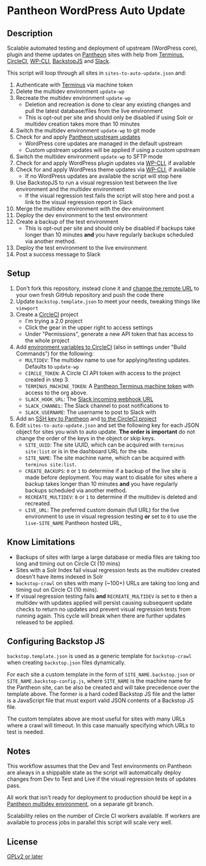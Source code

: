 # Pantheon WordPress Auto Update #

## Description ##
Scalable automated testing and deployment of upstream (WordPress core), plugin and theme updates on [Pantheon](https://pantheon.io) sites with help from [Terminus](https://github.com/pantheon-systems/terminus), [CircleCI](https://circleci.com), [WP-CLI](http://wp-cli.org/), [BackstopJS](https://garris.github.io/BackstopJS/) and [Slack](https://slack.com/).

This script will loop through all sites in `sites-to-auto-update.json` and:

1. Authenticate with [Terminus](https://github.com/pantheon-systems/terminus) via machine token
2. Delete the multidev environment `update-wp`
3. Recreate the multidev environment `update-wp`
	* Deletion and recreation is done to clear any existing changes and pull the latest database/files from the live environment
	* This is opt-out per site and should only be disabled if using Solr or multidev creation takes more than 10 minutes
4. Switch the multidev environment `update-wp` to git mode
5. Check for and apply [Pantheon upstream updates](https://pantheon.io/docs/upstream-updates/)
	* WordPress core updates are managed in the default upstream
	* Custom upstream updates will be applied if using a custom upstream
6. Switch the multidev environment `update-wp` to SFTP mode
7. Check for and apply WordPress plugin updates via [WP-CLI](http://wp-cli.org/), if available
8. Check for and apply WordPress theme updates via [WP-CLI](http://wp-cli.org/), if available
	* If no WordPress updates are available the script will stop here
9. Use BackstopJS to run a visual regression test between the live environment and the multidev environment
	* If the visual regression test fails the script will stop here and post a link to the visual regression report in Slack
10. Merge the multidev environment with the dev environment
11. Deploy the dev environment to the test environment
12. Create a backup of the test environment
	* This is opt-out per site and should only be disabled if backups take longer than 10 minutes **and** you have regularly backups scheduled via another method.
13. Deploy the test environment to the live environment
14. Post a success message to Slack

## Setup ##
1. Don't fork this repository, instead clone it and [change the remote URL](https://help.github.com/articles/changing-a-remote-s-url/) to your own fresh GitHub repository and push the code there
2. Update `backstop.template.json` to meet your needs, tweaking things like `viewport`
3. Create a [CircleCI](https://circleci.com) project
	* I'm trying a 2.0 project
	* Click the gear in the upper right to access settings
	* Under "Permissions", generate a new API token that has access to the whole project
4. Add [environment variables to CircleCI](https://circleci.com/docs/environment-variables/) (also in settings under "Build Commands") for the following:
	* `MULTIDEV`: The multidev name to use for applying/testing updates. Defaults to `update-wp`
	* `CIRCLE_TOKEN`: A Circle CI API token with access to the project created in step 3.
	* `TERMINUS_MACHINE_TOKEN`: A [Pantheon Terminus machine token](https://pantheon.io/docs/machine-tokens/) with access to the org above.
	* `SLACK_HOOK_URL`: The [Slack incoming webhook URL](https://api.slack.com/incoming-webhooks)
	* `SLACK_CHANNEL`: The Slack channel to post notifications to
	* `SLACK_USERNAME`: The username to post to Slack with
5. Add an [SSH key to Pantheon](https://pantheon.io/docs/ssh-keys/) and [to the CircleCI project](https://circleci.com/docs/permissions-and-access-during-deployment/)
6. Edit `sites-to-auto-update.json` and set the following key for each JSON object for sites you wish to auto update. **The order is important** do not change the order of the keys in the object or skip keys.
	* `SITE_UUID`: The site UUID, which can be acquired with `terminus site:list` or is in the dashboard URL for the site.
	* `SITE_NAME`: The site machine name, which can be acquired with `terminus site:list`.
	* `CREATE_BACKUPS`: `0` or `1` to determine if a backup of the live site is made before deployment. You may want to disable for sites where a backup takes longer than 10 minutes **and** you have regularly backups scheduled via another method.
	* `RECREATE_MULTIDEV`: `0` or `1` to determine if the multidev is deleted and recreated.
	* `LIVE_URL`: The preferred custom domain (full URL) for the live environment to use in visual regression testing **or** set to `0` to use the `live-SITE_NAME` Pantheon hosted URL,

## Know Limitations ##
* Backups of sites with large a large database or media files are taking too long and timing out on Circle CI (10 mins)
* Sites with a Solr Index fail visual regression tests as the multidev created doesn't have items indexed in Solr
* `backstop-crawl` on sites with many (~100+) URLs are taking too long and timing out on Circle CI (10 mins).
* If visual regression testing fails **and** `RECREATE_MULTIDEV` is set to `0` then a multidev with updates applied will persist causing subsequent update checks to return no updates and prevent visual regression tests from running again. This cycle will break when there are further updates released to be applied.

## Configuring Backstop JS ##
`backstop.template.json` is used as a generic template for `backstop-crawl` when creating `backstop.json` files dynamically.

For each site a custom template in the form of `SITE_NAME.backstop.json` or `SITE_NAME.backstop-config.js`, where `SITE_NAME` is the machine name for the Pantheon site, can be also be created and will take precedence over the template above. The former is a hard coded Backstop JS file and the latter is a JavaScript file that must export valid JSON contents of a Backstop JS file.

The custom templates above are most useful for sites with many URLs where a crawl will timeout. In this case manually specifying which URLs to test is needed.

## Notes ##
This workflow assumes that the Dev and Test environments on Pantheon are always in a shippable state as the script will automatically deploy changes from Dev to Test and Live if the visual regression tests of updates pass.

All work that isn't ready for deployment to production should be kept in a [Pantheon multidev environment](https://pantheon.io/docs/multidev/), on a separate git branch.

Scalability relies on the number of Circle CI workers available. If workers are available to process jobs in parallel this script will scale very well.

## License ##
[GPLv2 or later](http://www.gnu.org/licenses/gpl-2.0.html)